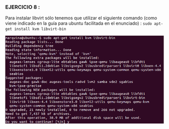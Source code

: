 ### EJERCICIO  8 :

Para instalar libvirt sólo tenemos que utilizar el siguiente comando (como viene indicado en la guía para ubuntu facilitada en el enunciado) : `sudo apt-get install kvm libvirt-bin`

![](capturas/55.png)